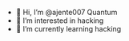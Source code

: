 - 👋 Hi, I’m @ajente007 Quantum
- 👀 I’m interested in hacking
- 🌱 I’m currently learning hacking

<!---
ajente007/ajente007 is a ✨ special ✨ repository because its `README.md` (this file) appears on your GitHub profile.
You can click the Preview link to take a look at your changes.
--->
